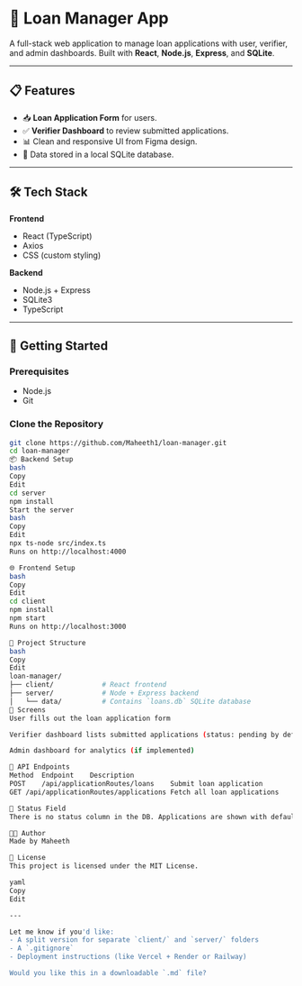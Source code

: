 # 🏦 Loan Manager App

A full-stack web application to manage loan applications with user, verifier, and admin dashboards. Built with **React**, **Node.js**, **Express**, and **SQLite**.

---

## 📋 Features

- 📥 **Loan Application Form** for users.
- ✅ **Verifier Dashboard** to review submitted applications.
- 📊 Clean and responsive UI from Figma design.
- 💾 Data stored in a local SQLite database.

---

## 🛠️ Tech Stack

**Frontend**  
- React (TypeScript)
- Axios  
- CSS (custom styling)

**Backend**  
- Node.js + Express  
- SQLite3  
- TypeScript  

---

## 🚀 Getting Started

### Prerequisites

- Node.js
- Git

### Clone the Repository

```bash
git clone https://github.com/Maheeth1/loan-manager.git
cd loan-manager
📦 Backend Setup
bash
Copy
Edit
cd server
npm install
Start the server
bash
Copy
Edit
npx ts-node src/index.ts
Runs on http://localhost:4000

🌐 Frontend Setup
bash
Copy
Edit
cd client
npm install
npm start
Runs on http://localhost:3000

📁 Project Structure
bash
Copy
Edit
loan-manager/
├── client/            # React frontend
├── server/            # Node + Express backend
│   └── data/          # Contains `loans.db` SQLite database
🌟 Screens
User fills out the loan application form

Verifier dashboard lists submitted applications (status: pending by default)

Admin dashboard for analytics (if implemented)

🧪 API Endpoints
Method	Endpoint	Description
POST	/api/applicationRoutes/loans	Submit loan application
GET	/api/applicationRoutes/applications	Fetch all loan applications

📌 Status Field
There is no status column in the DB. Applications are shown with default status "Pending" in the dashboard.

🧑‍💻 Author
Made by Maheeth

📄 License
This project is licensed under the MIT License.

yaml
Copy
Edit

---

Let me know if you'd like:
- A split version for separate `client/` and `server/` folders
- A `.gitignore`
- Deployment instructions (like Vercel + Render or Railway)

Would you like this in a downloadable `.md` file?
